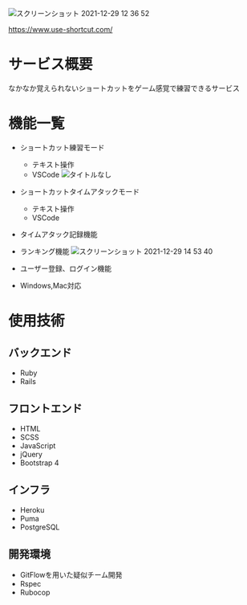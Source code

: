 ![スクリーンショット 2021-12-29 12 36 52](https://user-images.githubusercontent.com/59243400/147625137-ed6235c3-e934-4142-af11-d383c98dde2e.png)

https://www.use-shortcut.com/


# サービス概要
なかなか覚えられないショートカットをゲーム感覚で練習できるサービス

# 機能一覧
- ショートカット練習モード
  - テキスト操作
  - VSCode
![タイトルなし](https://user-images.githubusercontent.com/59243400/147631430-39462b74-8105-484e-a3e0-b76f21e39373.gif)

- ショートカットタイムアタックモード
  - テキスト操作
  - VSCode

- タイムアタック記録機能

- ランキング機能
![スクリーンショット 2021-12-29 14 53 40](https://user-images.githubusercontent.com/59243400/147631529-337c7553-1293-4612-98a4-33e513a7c0e4.png)
- ユーザー登録、ログイン機能
- Windows,Mac対応

# 使用技術
## バックエンド
- Ruby
- Rails

## フロントエンド
- HTML
- SCSS
- JavaScript
- jQuery
- Bootstrap 4

## インフラ
- Heroku
- Puma
- PostgreSQL

## 開発環境
- GitFlowを用いた疑似チーム開発
- Rspec
- Rubocop